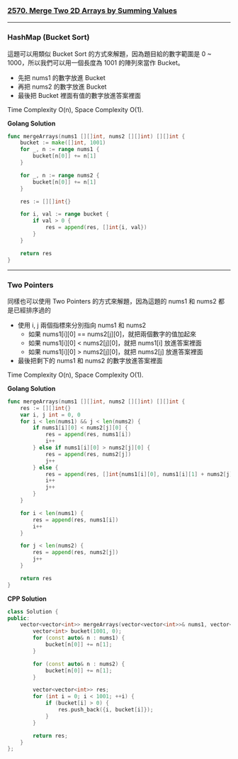 ### [2570. Merge Two 2D Arrays by Summing Values]

[2570. Merge Two 2D Arrays by Summing Values]: https://leetcode.com/problems/merge-two-2d-arrays-by-summing-values/

---

### HashMap (Bucket Sort)

這題可以用類似 Bucket Sort 的方式來解題，因為題目給的數字範圍是 0 ~ 1000，所以我們可以用一個長度為 1001 的陣列來當作 Bucket。
-   先把 nums1 的數字放進 Bucket
-   再把 nums2 的數字放進 Bucket
-   最後把 Bucket 裡面有值的數字放進答案裡面

Time Complexity O(n), Space Complexity O(1).

**Golang Solution**
```go
func mergeArrays(nums1 [][]int, nums2 [][]int) [][]int {
    bucket := make([]int, 1001)
    for _, n := range nums1 {
        bucket[n[0]] += n[1]
    }

    for _, n := range nums2 {
        bucket[n[0]] += n[1]
    }

    res := [][]int{}

    for i, val := range bucket {
        if val > 0 {
            res = append(res, []int{i, val})
        }
    }

    return res
}
```

---

### Two Pointers

同樣也可以使用 Two Pointers 的方式來解題，因為這題的 nums1 和 nums2 都是已經排序過的
-   使用 i, j 兩個指標來分別指向 nums1 和 nums2
    -   如果 nums1[i][0] == nums2[j][0]，就把兩個數字的值加起來
    -   如果 nums1[i][0] < nums2[j][0]，就把 nums1[i] 放進答案裡面
    -   如果 nums1[i][0] > nums2[j][0]，就把 nums2[j] 放進答案裡面
-   最後把剩下的 nums1 和 nums2 的數字放進答案裡面

Time Complexity O(n), Space Complexity O(1).

**Golang Solution**
```go
func mergeArrays(nums1 [][]int, nums2 [][]int) [][]int {
    res := [][]int{}
    var i, j int = 0, 0
	for i < len(nums1) && j < len(nums2) {
		if nums1[i][0] < nums2[j][0] {
			res = append(res, nums1[i])
			i++
		} else if nums1[i][0] > nums2[j][0] {
			res = append(res, nums2[j])
			j++
		} else {
			res = append(res, []int{nums1[i][0], nums1[i][1] + nums2[j][1]})
			i++
			j++
		}
	}

	for i < len(nums1) {
		res = append(res, nums1[i])
		i++
	}

	for j < len(nums2) {
		res = append(res, nums2[j])
		j++
	}

	return res
}
```

**CPP Solution**
```cpp
class Solution {
public:
    vector<vector<int>> mergeArrays(vector<vector<int>>& nums1, vector<vector<int>>& nums2) {
        vector<int> bucket(1001, 0);
        for (const auto& n : nums1) {
            bucket[n[0]] += n[1];
        }

        for (const auto& n : nums2) {
            bucket[n[0]] += n[1];
        }

        vector<vector<int>> res;
        for (int i = 0; i < 1001; ++i) {
            if (bucket[i] > 0) {
                res.push_back({i, bucket[i]});
            }
        }

        return res;
    }
};
```